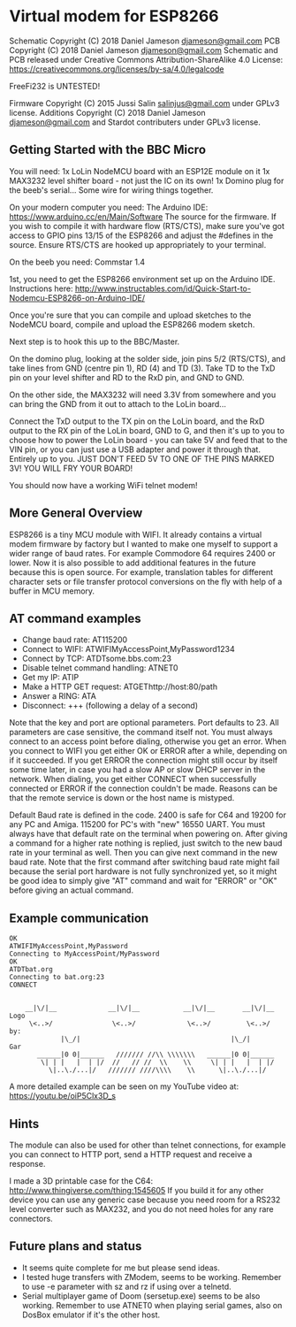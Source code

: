 Virtual modem for ESP8266
=========================

Schematic Copyright (C) 2018 Daniel Jameson <djameson@gmail.com>
PCB Copyright (C) 2018 Daniel Jameson <djameson@gmail.com>
Schematic and PCB released under Creative Commons Attribution-ShareAlike 4.0 License: https://creativecommons.org/licenses/by-sa/4.0/legalcode

FreeFi232 is UNTESTED!

Firmware Copyright (C) 2015 Jussi Salin <salinjus@gmail.com> under GPLv3 license.
Additions Copyright (C) 2018 Daniel Jameson <djameson@gmail.com> and Stardot contributers under GPLv3 license.

Getting Started with the BBC Micro
----------------------------------
You will need:
1x LoLin NodeMCU board with an ESP12E module on it 
1x MAX3232 level shifter board - not just the IC on its own! 
1x Domino plug for the beeb's serial...
Some wire for wiring things together.

On your modern computer you need:
The Arduino IDE: https://www.arduino.cc/en/Main/Software
The source for the firmware. If you wish to compile it with hardware flow (RTS/CTS), make sure you've got access to GPIO pins 13/15 of the ESP8266 and adjust the #defines in the source.  Ensure RTS/CTS are hooked up appropriately to your terminal.

On the beeb you need:
Commstar 1.4

1st, you need to get the ESP8266 environment set up on the Arduino IDE. Instructions here: 
http://www.instructables.com/id/Quick-Start-to-Nodemcu-ESP8266-on-Arduino-IDE/

Once you're sure that you can compile and upload sketches to the NodeMCU board, compile and upload the ESP8266 modem sketch. 

Next step is to hook this up to the BBC/Master.

On the domino plug, looking at the solder side, join pins 5/2 (RTS/CTS), and take lines from GND (centre pin 1), RD (4) and TD (3).
Take TD to the TxD pin on your level shifter and RD to the RxD pin, and GND to GND.

On the other side, the MAX3232 will need 3.3V from somewhere and you can bring the GND from it out to attach to the LoLin board... 

Connect the TxD output to the TX pin on the LoLin board, and the RxD output to the RX pin of the LoLin board, GND to G, and then it's up to you to choose how to power the LoLin board - you can take 5V and feed that to the VIN pin, or you can just use a USB adapter and power it through that. Entirely up to you. JUST DON'T FEED 5V TO ONE OF THE PINS MARKED 3V! YOU WILL FRY YOUR BOARD!

You should now have a working WiFi telnet modem!

More General Overview
---------------------

ESP8266 is a tiny MCU module with WIFI. It already contains a virtual modem firmware by factory but I wanted to make one myself to support a wider range of baud rates. For example Commodore 64 requires 2400 or lower. Now it is also possible to add additional features in the future because this is open source. For example, translation tables for different character sets or file transfer protocol conversions on the fly with help of a buffer in MCU memory.

AT command examples
-------------------

* Change baud rate: AT115200
* Connect to WIFI: ATWIFIMyAccessPoint,MyPassword1234
* Connect by TCP: ATDTsome.bbs.com:23
* Disable telnet command handling: ATNET0
* Get my IP: ATIP
* Make a HTTP GET request: ATGEThttp://host:80/path
* Answer a RING: ATA
* Disconnect: +++ (following a delay of a second)

Note that the key and port are optional parameters. Port defaults to 23. All parameters are case sensitive, the command itself not. You must always connect to an access point before dialing, otherwise you get an error. When you connect to WIFI you get either OK or ERROR after a while, depending on if it succeeded. If you get ERROR the connection might still occur by itself some time later, in case you had a slow AP or slow DHCP server in the network. When dialing, you get either CONNECT when successfully connected or ERROR if the connection couldn't be made. Reasons can be that the remote service is down or the host name is mistyped.

Default Baud rate is defined in the code. 2400 is safe for C64 and 19200 for any PC and Amiga. 115200 for PC's with "new" 16550 UART.  You must always have that default rate on the terminal when powering on. After giving a command for a higher rate nothing is replied, just switch to the new baud rate in your terminal as well. Then you can give next command in the new baud rate. Note that the first command after switching baud rate might fail because the serial port hardware is not fully synchronized yet, so it might be good idea to simply give "AT" command and wait for "ERROR" or "OK" before giving an actual command.

Example communication
---------------------

	OK
	ATWIFIMyAccessPoint,MyPassword
	Connecting to MyAccessPoint/MyPassword
	OK
	ATDTbat.org
	Connecting to bat.org:23
	CONNECT


	    __|\/|__             __|\/|__           __|\/|__       __|\/|__  Logo
	     \<..>/               \<..>/             \<..>/         \<..>/    by:
	             |\_/|                                      |\_/|          Gar
	       ______|0 0|______   /////// //\\ \\\\\\\   ______|0 0|______
	        \| | |   |  | |/  //   // //  \\    \\     \| | |   |  | |/
	          \|..\./...|/   /////// ////\\\\    \\      \|..\./...|/

A more detailed example can be seen on my YouTube video at: https://youtu.be/oiP5Clx3D_s

Hints
-----

The module can also be used for other than telnet connections, for example you can connect to HTTP port, send a HTTP request and receive a response.

I made a 3D printable case for the C64: http://www.thingiverse.com/thing:1545605 If you build it for any other device you can use any generic case because you need room for a RS232 level converter such as MAX232, and you do not need holes for any rare connectors.

Future plans and status
-----------------------

* It seems quite complete for me but please send ideas.
* I tested huge transfers with ZModem, seems to be working. Remember to use -e parameter with sz and rz if using over a telnetd.
* Serial multiplayer game of Doom (sersetup.exe) seems to be also working. Remember to use ATNET0 when playing serial games, also on DosBox emulator if it's the other host.
